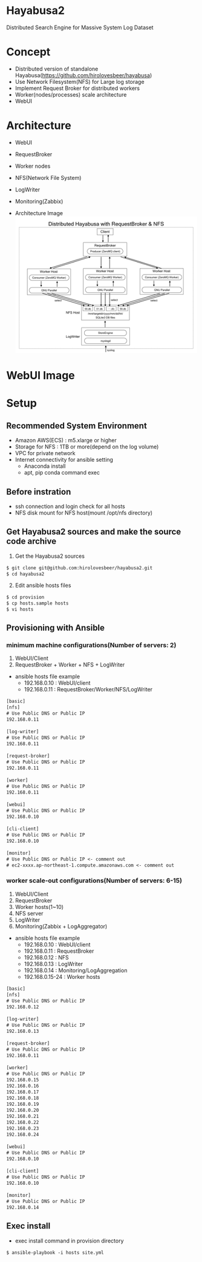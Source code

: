 # Hayabusa2
Distributed Search Engine for Massive System Log Dataset

# Concept
- Distributed version of standalone Hayabusa(https://github.com/hirolovesbeer/hayabusa)
- Use Network Filesystem(NFS) for Large log storage
- Implement Request Broker for distributed workers
- Worker(nodes/processes) scale architecture
- WebUI

# Architecture
- WebUI
- RequestBroker
- Worker nodes
- NFS(Network File System)
- LogWriter
- Monitoring(Zabbix)

- Architecture Image
![Distributed Hayabusa Architecture](./images/distributed-hayabusa-with-NFS-arch.png "distributed hayabusa architecture image")

# WebUI Image

# Setup
## Recommended System Environment
- Amazon AWS(ECS) : m5.xlarge or higher
- Storage for NFS : 1TB or more(depend on the log volume)
- VPC for private network
- Internet connectivity for ansible setting
  - Anaconda install
  - apt, pip conda command exec

## Before instration
- ssh connection and login check for all hosts
- NFS disk mount for NFS host(mount /opt/nfs directory)

## Get Hayabusa2 sources and make the source code archive
1. Get the Hayabusa2 sources

```
$ git clone git@github.com:hirolovesbeer/hayabusa2.git
$ cd hayabusa2
```

2. Edit ansible hosts files

```
$ cd provision
$ cp hosts.sample hosts
$ vi hosts
```


## Provisioning with Ansible
### minimum machine configurations(Number of servers: 2)
1. WebUI/Client
2. RequestBroker + Worker + NFS + LogWriter


- ansible hosts file example
  - 192.168.0.10 : WebUI/client
  - 192.168.0.11 : RequestBroker/Worker/NFS/LogWriter

```
[basic]
[nfs]
# Use Public DNS or Public IP
192.168.0.11

[log-writer]
# Use Public DNS or Public IP
192.168.0.11

[request-broker]
# Use Public DNS or Public IP
192.168.0.11

[worker]
# Use Public DNS or Public IP
192.168.0.11

[webui]
# Use Public DNS or Public IP
192.168.0.10

[cli-client]
# Use Public DNS or Public IP
192.168.0.10

[monitor]
# Use Public DNS or Public IP <- comment out
# ec2-xxxx.ap-northeast-1.compute.amazonaws.com <- comment out
```

### worker scale-out configurations(Number of servers: 6-15)
1. WebUI/Client
2. RequestBroker
3. Worker hosts(1~10)
4. NFS server
5. LogWriter
6. Monitoring(Zabbix + LogAggregator)


- ansible hosts file example
  - 192.168.0.10 : WebUI/client
  - 192.168.0.11 : RequestBroker
  - 192.168.0.12 : NFS
  - 192.168.0.13 : LogWriter
  - 192.168.0.14 : Monitoring/LogAggregation
  - 192.168.0.15-24 : Worker hosts

```
[basic]
[nfs]
# Use Public DNS or Public IP
192.168.0.12

[log-writer]
# Use Public DNS or Public IP
192.168.0.13

[request-broker]
# Use Public DNS or Public IP
192.168.0.11

[worker]
# Use Public DNS or Public IP
192.168.0.15
192.168.0.16
192.168.0.17
192.168.0.18
192.168.0.19
192.168.0.20
192.168.0.21
192.168.0.22
192.168.0.23
192.168.0.24

[webui]
# Use Public DNS or Public IP
192.168.0.10

[cli-client]
# Use Public DNS or Public IP
192.168.0.10

[monitor]
# Use Public DNS or Public IP
192.168.0.14
```


## Exec install
- exec install command in provision directory

```
$ ansible-playbook -i hosts site.yml
```
